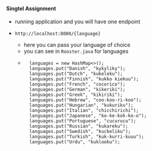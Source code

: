 #### Singtel Assignment

- running application and you will have one endpoint

- `http://localhost:8080/{language}`
    - here you can pass your language of choice
    - you can see in `Rooster.java` for languages
    - ```
        languages = new HashMap<>();
        languages.put("Danish", "kykyliky");
        languages.put("Dutch", "kukeleku");
        languages.put("Finnish", "kukko kiekuu");
        languages.put("French", "cocorico");
        languages.put("German", "kikeriki");
        languages.put("Greek", "kikiriki");
        languages.put("Hebrew", "coo-koo-ri-koo");
        languages.put("Hungarian", "kukuriku");
        languages.put("Italian", "chicchirichi");
        languages.put("Japanese", "ko-ke-kok-ko-o");
        languages.put("Portuguese", "cucurucu");
        languages.put("Russian", "kukareku");
        languages.put("Swedish", "kuckeliku");
        languages.put("Turkish", "kuk-kurri-kuuu");
        languages.put("Urdu", "kuklooku");
        ```